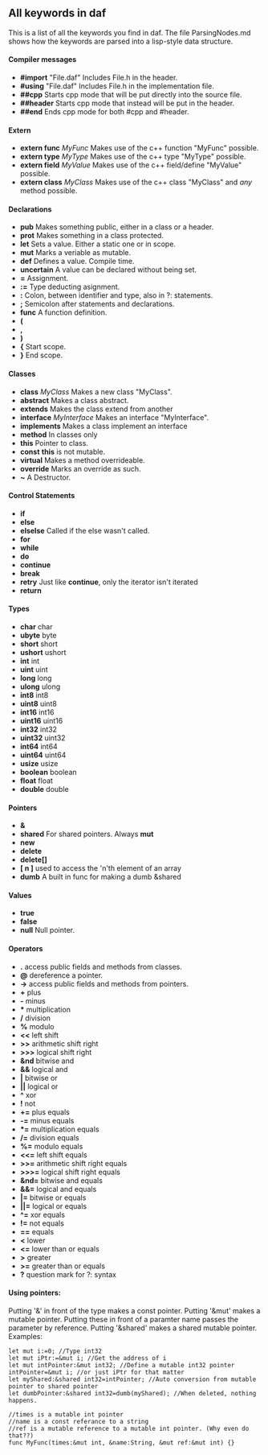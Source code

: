 ## All keywords in daf
This is a list of all the keywords you find in daf. The file ParsingNodes.md shows how the keywords are parsed into a lisp-style data structure.  
  
#### Compiler messages
* **#import** "File.daf"	Includes File.h in the header.
* **#using** "File.daf"		Includes File.h in the implementation file.
* **##cpp**		 						Starts cpp mode that will be put directly into the source file.
* **##header**	Starts cpp mode that instead will be put in the header.
* **##end**								Ends cpp mode for both #cpp and #header.

#### Extern
* **extern func** *MyFunc* Makes use of the c++ function "MyFunc" possible.
* **extern type** *MyType*	Makes use of the c++ type "MyType" possible.
* **extern field** *MyValue*	Makes use of the c++ field/define "MyValue" possible.
* **extern class** *MyClass*	Makes use of the c++ class "MyClass" and *any* method possible.

#### Declarations
* **pub**	Makes something public, either in a class or a header.
* **prot**	Makes something in a class protected.
* **let**	Sets a value. Either a static one or in scope.
* **mut**	Marks a veriable as mutable.
* **def**	Defines a value. Compile time.
* **uncertain**	A value can be declared without being set.
* **=** 	Assignment.
* **:=**	Type deducting asignment.
* **:**	Colon, between identifier and type, also in ?: statements.
* **;** Semicolon after statements and declarations.
* **func** A function definition.
* **\(**
* **,**
* **\)**
* **\{** Start scope.
* **\}** End scope.

#### Classes
* **class** *MyClass*	Makes a new class "MyClass".
* **abstract**	Makes a class abstract.
* **extends**	Makes the class extend from another
* **interface** *MyInterface*	Makes an interface "MyInterface".
* **implements**	Makes a class implement an interface
* **method** In classes only
* **this**	Pointer to class.
* **const**	**this** is not mutable.
* **virtual** Makes a method overrideable.
* **override** Marks an override as such.
* **~** A Destructor.

#### Control Statements
* **if**
* **else**
* **elselse**	Called if the else wasn't called.
* **for**
* **while**
* **do**
* **continue**
* **break**
* **retry**	Just like **continue**, only the iterator isn't iterated
* **return**

#### Types
* **char** char
* **ubyte** byte
* **short** short
* **ushort** ushort
* **int** int
* **uint** uint
* **long** long
* **ulong** ulong
* **int8** int8
* **uint8** uint8
* **int16** int16
* **uint16** uint16
* **int32** int32
* **uint32** uint32
* **int64** int64
* **uint64** uint64
* **usize** usize
* **boolean** boolean
* **float** float
* **double** double

#### Pointers
* **&**
* **shared** For shared pointers. Always **mut**
* **new**
* **delete**
* **delete[]**
* **[ n ]** used to access the 'n'th element of an array
* **dumb** A built in func for making a dumb &shared

#### Values
* **true**
* **false**
* **null**	Null pointer.

#### Operators
* **.** access public fields and methods from classes.
* **@** dereference a pointer.
* **->** access public fields and methods from pointers.
* **+** plus
* **-** minus
* **\*** multiplication
* **/** division
* **%** modulo
* **<<** left shift
* **>>** arithmetic shift right
* **>>>** logical shift right
* **&nd** bitwise and
* **&&** logical and
* **|** bitwise or
* **||** logical or
* **^** xor
* **!** not
* **+=** plus equals
* **-=** minus equals
* **\*=** multiplication equals
* **/=** division equals
* **%=** modulo equals
* **<<=** left shift equals
* **>>=** arithmetic shift right equals
* **>>>=** logical shift right equals
* **&nd=** bitwise and equals
* **&&=** logical and equals
* **|=** bitwise or equals
* **||=** logical or equals
* **^=** xor equals
* **!=** not equals
* **==** equals
* **<** lower
* **<=** lower than or equals
* **>** greater
* **>=** greater than or equals
* **?** question mark for ?: syntax


#### Using pointers:
Putting '&' in front of the type makes a const pointer.
Putting '&mut' makes a mutable pointer.
Putting these in front of a paramter name passes the parameter by reference.
Putting '&shared' makes a shared mutable pointer.
Examples:
```
let mut i:=0; //Type int32
let mut iPtr:=&mut i; //Get the address of i
let mut intPointer:&mut int32; //Define a mutable int32 pointer
intPointer=&mut i; //or just iPtr for that matter
let myShared:&shared int32=intPointer; //Auto conversion from mutable pointer to shared pointer
let dumbPointer:&shared int32=dumb(myShared); //When deleted, nothing happens.

//times is a mutable int pointer
//name is a const referance to a string
//ref is a mutable reference to a mutable int pointer. (Why even do that??)
func MyFunc(times:&mut int, &name:String, &mut ref:&mut int) {}
```

